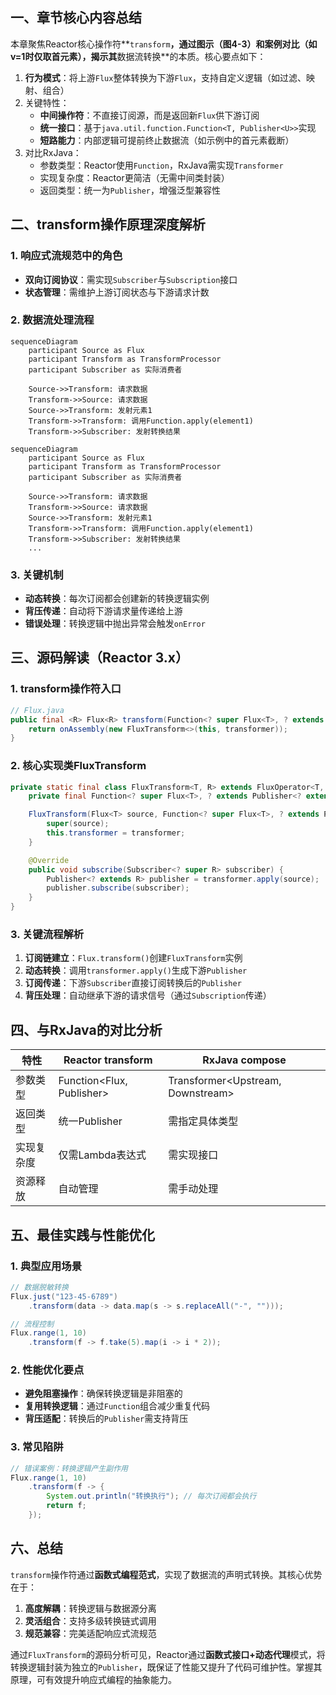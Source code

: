 ## 一、章节核心内容总结

本章聚焦Reactor核心操作符**`transform`**，通过图示（图4-3）和案例对比（如v=1时仅取首元素），揭示其**数据流转换**的本质。核心要点如下：

1. **行为模式**：将上游`Flux`整体转换为下游`Flux`，支持自定义逻辑（如过滤、映射、组合）
2. 关键特性：
   - **中间操作符**：不直接订阅源，而是返回新`Flux`供下游订阅
   - **统一接口**：基于`java.util.function.Function<T, Publisher<U>>`实现
   - **短路能力**：内部逻辑可提前终止数据流（如示例中的首元素截断）
3. 对比RxJava：
   - 参数类型：Reactor使用`Function`，RxJava需实现`Transformer`
   - 实现复杂度：Reactor更简洁（无需中间类封装）
   - 返回类型：统一为`Publisher`，增强泛型兼容性

## 二、transform操作原理深度解析

### 1. 响应式流规范中的角色

- **双向订阅协议**：需实现`Subscriber`与`Subscription`接口
- **状态管理**：需维护上游订阅状态与下游请求计数

### 2. 数据流处理流程

```mermaid
sequenceDiagram
    participant Source as Flux
    participant Transform as TransformProcessor
    participant Subscriber as 实际消费者

    Source->>Transform: 请求数据
    Transform->>Source: 请求数据
    Source->>Transform: 发射元素1
    Transform->>Transform: 调用Function.apply(element1)
    Transform->>Subscriber: 发射转换结果
```



```mermaid
sequenceDiagram
    participant Source as Flux
    participant Transform as TransformProcessor
    participant Subscriber as 实际消费者

    Source->>Transform: 请求数据
    Transform->>Source: 请求数据
    Source->>Transform: 发射元素1
    Transform->>Transform: 调用Function.apply(element1)
    Transform->>Subscriber: 发射转换结果
    ...
```

### 3. 关键机制

- **动态转换**：每次订阅都会创建新的转换逻辑实例
- **背压传递**：自动将下游请求量传递给上游
- **错误处理**：转换逻辑中抛出异常会触发`onError`

## 三、源码解读（Reactor 3.x）

### 1. transform操作符入口

```java
// Flux.java
public final <R> Flux<R> transform(Function<? super Flux<T>, ? extends Publisher<? extends R>> transformer) {
    return onAssembly(new FluxTransform<>(this, transformer));
}
```

### 2. 核心实现类FluxTransform

```java
private static final class FluxTransform<T, R> extends FluxOperator<T, R> {
    private final Function<? super Flux<T>, ? extends Publisher<? extends R>> transformer;

    FluxTransform(Flux<T> source, Function<? super Flux<T>, ? extends Publisher<? extends R>> transformer) {
        super(source);
        this.transformer = transformer;
    }

    @Override
    public void subscribe(Subscriber<? super R> subscriber) {
        Publisher<? extends R> publisher = transformer.apply(source);
        publisher.subscribe(subscriber);
    }
}
```

### 3. 关键流程解析

1. **订阅链建立**：`Flux.transform()`创建`FluxTransform`实例
2. **动态转换**：调用`transformer.apply()`生成下游`Publisher`
3. **订阅传递**：下游`Subscriber`直接订阅转换后的`Publisher`
4. **背压处理**：自动继承下游的请求信号（通过`Subscription`传递）

## 四、与RxJava的对比分析

| 特性       | Reactor transform         | RxJava compose                    |
| ---------- | ------------------------- | --------------------------------- |
| 参数类型   | Function<Flux, Publisher> | Transformer<Upstream, Downstream> |
| 返回类型   | 统一Publisher             | 需指定具体类型                    |
| 实现复杂度 | 仅需Lambda表达式          | 需实现接口                        |
| 资源释放   | 自动管理                  | 需手动处理                        |

## 五、最佳实践与性能优化

### 1. 典型应用场景

```java
// 数据脱敏转换
Flux.just("123-45-6789")
    .transform(data -> data.map(s -> s.replaceAll("-", "")));

// 流程控制
Flux.range(1, 10)
    .transform(f -> f.take(5).map(i -> i * 2));
```

### 2. 性能优化要点

- **避免阻塞操作**：确保转换逻辑是非阻塞的
- **复用转换逻辑**：通过`Function`组合减少重复代码
- **背压适配**：转换后的`Publisher`需支持背压

### 3. 常见陷阱

```java
// 错误案例：转换逻辑产生副作用
Flux.range(1, 10)
    .transform(f -> {
        System.out.println("转换执行"); // 每次订阅都会执行
        return f;
    });
```

## 六、总结

`transform`操作符通过**函数式编程范式**，实现了数据流的声明式转换。其核心优势在于：

1. **高度解耦**：转换逻辑与数据源分离
2. **灵活组合**：支持多级转换链式调用
3. **规范兼容**：完美适配响应式流规范

通过`FluxTransform`的源码分析可见，Reactor通过**函数式接口+动态代理**模式，将转换逻辑封装为独立的`Publisher`，既保证了性能又提升了代码可维护性。掌握其原理，可有效提升响应式编程的抽象能力。